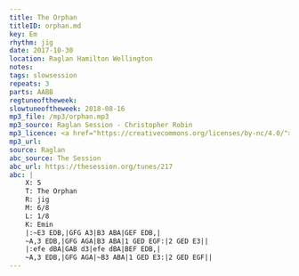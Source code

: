 ```yaml
---
title: The Orphan
titleID: orphan.md
key: Em
rhythm: jig
date: 2017-10-30
location: Raglan Hamilton Wellington
notes:
tags: slowsession
repeats: 3 
parts: AABB 
regtuneoftheweek:
slowtuneoftheweek: 2018-08-16
mp3_file: /mp3/orphan.mp3
mp3_source: Raglan Session - Christopher Robin
mp3_licence: <a href="https://creativecommons.org/licenses/by-nc/4.0/">CC-BY-NC-4.0</a>
mp3_url: 
source: Raglan
abc_source: The Session
abc_url: https://thesession.org/tunes/217
abc: |
    X: 5
    T: The Orphan
    R: jig
    M: 6/8
    L: 1/8
    K: Emin
    |:~E3 EDB,|GFG A3|B3 ABA|GEF EDB,|
    ~A,3 EDB,|GFG AGA|B3 ABA|1 GED EGF:|2 GED E3||
    |:efe dBA|GAB d3|efe dBA|BEF EDB,|
    ~A,3 EDB,|GFG AGA|~B3 ABA|1 GED E3:|2 GED EGF||
---
```

